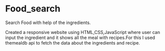# Food_search
Search Food with help of the ingredients.

Created a responsive website using HTML,CSS,JavaScript where user can input the ingredient and it shows all the meal with recipes.For this I used themealdb api to fetch the data about the ingredients and recipe.

